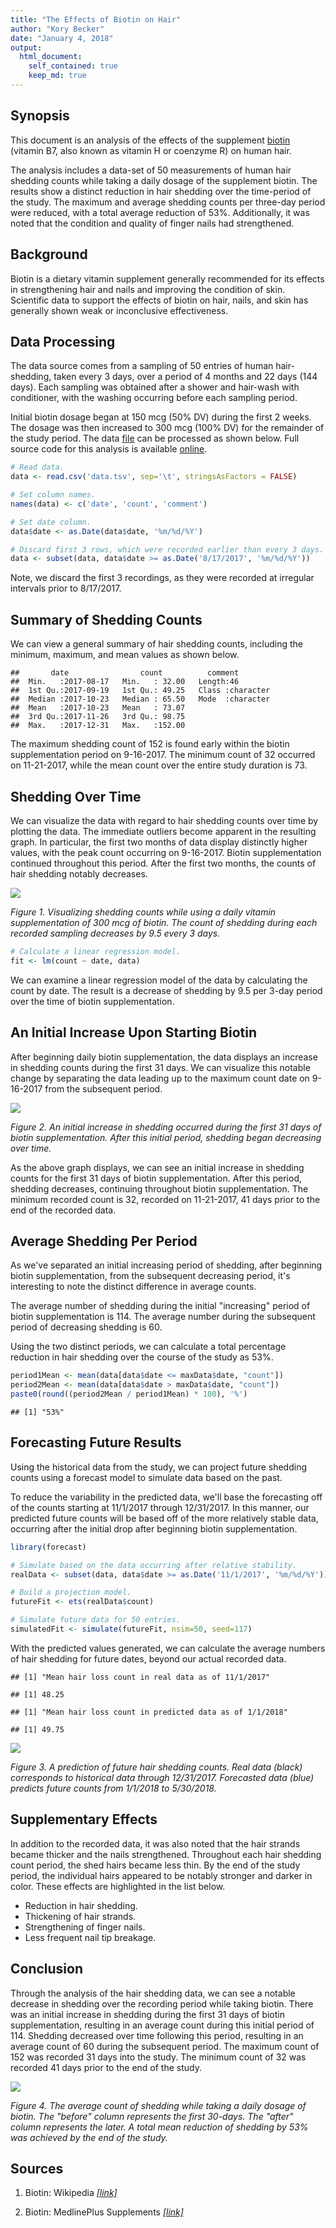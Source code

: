 ```yaml
---
title: "The Effects of Biotin on Hair"
author: "Kory Becker"
date: "January 4, 2018"
output:
  html_document:
    self_contained: true
    keep_md: true
---
```




## Synopsis

This document is an analysis of the effects of the supplement [biotin](https://en.wikipedia.org/wiki/Biotin) (vitamin B7, also known as vitamin H or coenzyme R) on human hair.

The analysis includes a data-set of 50 measurements of human hair shedding counts while taking a daily dosage of the supplement biotin. The results show a distinct reduction in hair shedding over the time-period of the study. The maximum and average shedding counts per three-day period were reduced, with a total average reduction of 53%. Additionally, it was noted that the condition and quality of finger nails had strengthened.

## Background

Biotin is a dietary vitamin supplement generally recommended for its effects in strengthening hair and nails and improving the condition of skin. Scientific data to support the effects of biotin on hair, nails, and skin has generally shown weak or inconclusive effectiveness.

## Data Processing

The data source comes from a sampling of 50 entries of human hair-shedding, taken every 3 days, over a period of 4 months and 22 days (144 days). Each sampling was obtained after a shower and hair-wash with conditioner, with the washing occurring before each sampling period.

Initial biotin dosage began at 150 mcg (50% DV) during the first 2 weeks. The dosage was then increased to 300 mcg (100% DV) for the remainder of the study period. The data [file](https://raw.githubusercontent.com/primaryobjects/biotin/master/data.tsv) can be processed as shown below. Full source code for this analysis is available [online](https://github.com/primaryobjects/biotin).


```r
# Read data.
data <- read.csv('data.tsv', sep='\t', stringsAsFactors = FALSE)

# Set column names.
names(data) <- c('date', 'count', 'comment')

# Set date column.
data$date <- as.Date(data$date, '%m/%d/%Y')

# Discard first 3 rows, which were recorded earlier than every 3 days.
data <- subset(data, data$date >= as.Date('8/17/2017', '%m/%d/%Y'))
```

Note, we discard the first 3 recordings, as they were recorded at irregular intervals prior to 8/17/2017.

## Summary of Shedding Counts

We can view a general summary of hair shedding counts, including the minimum, maximum, and mean values as shown below.


```
##       date                count          comment         
##  Min.   :2017-08-17   Min.   : 32.00   Length:46         
##  1st Qu.:2017-09-19   1st Qu.: 49.25   Class :character  
##  Median :2017-10-23   Median : 65.50   Mode  :character  
##  Mean   :2017-10-23   Mean   : 73.07                     
##  3rd Qu.:2017-11-26   3rd Qu.: 98.75                     
##  Max.   :2017-12-31   Max.   :152.00
```

The maximum shedding count of 152 is found early within the biotin supplementation period on 9-16-2017. The minimum count of 32 occurred on 11-21-2017, while the mean count over the entire study duration is 73.



## Shedding Over Time

We can visualize the data with regard to hair shedding counts over time by plotting the data. The immediate outliers become apparent in the resulting graph. In particular, the first two months of data display distinctly higher values, with the peak count occurring on 9-16-2017. Biotin supplementation continued throughout this period. After the first two months, the counts of hair shedding notably decreases.

![](biotin_files/figure-html/unnamed-chunk-4-1.png)<!-- -->

*Figure 1. Visualizing shedding counts while using a daily vitamin supplementation of 300 mcg of biotin. The count of shedding during each recorded sampling decreases by 9.5 every 3 days.* 


```r
# Calculate a linear regression model.
fit <- lm(count ~ date, data)
```

We can examine a linear regression model of the data by calculating the count by date. The result is a decrease of shedding by 9.5 per 3-day period over the time of biotin supplementation.

## An Initial Increase Upon Starting Biotin

After beginning daily biotin supplementation, the data displays an increase in shedding counts during the first 31 days. We can visualize this notable change by separating the data leading up to the maximum count date on 9-16-2017 from the subsequent period.

![](biotin_files/figure-html/unnamed-chunk-6-1.png)<!-- -->

*Figure 2. An initial increase in shedding occurred during the first 31 days of biotin supplementation. After this initial period, shedding began decreasing over time.* 

As the above graph displays, we can see an initial increase in shedding counts for the first 31 days of biotin supplementation. After this period, shedding decreases, continuing throughout biotin supplementation. The minimum recorded count is 32, recorded on 11-21-2017, 41 days prior to the end of the recorded data.

## Average Shedding Per Period

As we've separated an initial increasing period of shedding, after beginning biotin supplementation, from the subsequent decreasing period, it's interesting to note the distinct difference in average counts.

The average number of shedding during the initial "increasing" period of biotin supplementation is 114. The average number during the subsequent period of decreasing shedding is 60.

Using the two distinct periods, we can calculate a total percentage reduction in hair shedding over the course of the study as 53%.


```r
period1Mean <- mean(data[data$date <= maxData$date, "count"])
period2Mean <- mean(data[data$date > maxData$date, "count"])
paste0(round((period2Mean / period1Mean) * 100), '%')
```

```
## [1] "53%"
```

## Forecasting Future Results

Using the historical data from the study, we can project future shedding counts using a forecast model to simulate data based on the past.

To reduce the variability in the predicted data, we'll base the forecasting off of the counts starting at 11/1/2017 through 12/31/2017. In this manner, our predicted future counts will be based off of the more relatively stable data, occurring after the initial drop after beginning biotin supplementation.


```r
library(forecast)

# Simulate based on the data occurring after relative stability.
realData <- subset(data, data$date >= as.Date('11/1/2017', '%m/%d/%Y'))

# Build a projection model.
futureFit <- ets(realData$count)

# Simulate future data for 50 entries.
simulatedFit <- simulate(futureFit, nsim=50, seed=117)
```

With the predicted values generated, we can calculate the average numbers of hair shedding for future dates, beyond our actual recorded data.


```
## [1] "Mean hair loss count in real data as of 11/1/2017"
```

```
## [1] 48.25
```

```
## [1] "Mean hair loss count in predicted data as of 1/1/2018"
```

```
## [1] 49.75
```


![](biotin_files/figure-html/unnamed-chunk-10-1.png)<!-- -->

*Figure 3. A prediction of future hair shedding counts. Real data (black) corresponds to historical data through 12/31/2017. Forecasted data (blue) predicts future counts from 1/1/2018 to 5/30/2018.*

## Supplementary Effects

In addition to the recorded data, it was also noted that the hair strands became thicker and the nails strengthened. Throughout each hair shedding count period, the shed hairs became less thin. By the end of the study period, the individual hairs appeared to be notably stronger and darker in color. These effects are highlighted in the list below.

- Reduction in hair shedding.
- Thickening of hair strands.
- Strengthening of finger nails.
- Less frequent nail tip breakage.

## Conclusion

Through the analysis of the hair shedding data, we can see a notable decrease in shedding over the recording period while taking biotin. There was an initial increase in shedding during the first 31 days of biotin supplementation, resulting in an average count during this initial period of 114. Shedding decreased over time following this period, resulting in an average count of 60 during the subsequent period. The maximum count of 152 was recorded 31 days into the study. The minimum count of 32 was recorded 41 days prior to the end of the study.

![](biotin_files/figure-html/unnamed-chunk-11-1.png)<!-- -->

*Figure 4. The average count of shedding while taking a daily dosage of biotin. The "before" column represents the first 30-days. The "after" column represents the later. A total mean reduction of shedding by 53% was achieved by the end of the study.*

## Sources

1. Biotin: Wikipedia *[[link]](https://en.wikipedia.org/wiki/Biotin)*

2. Biotin: MedlinePlus Supplements *[[link]](https://medlineplus.gov/druginfo/natural/313.html)*
